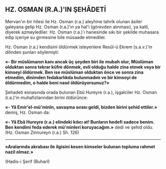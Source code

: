 ## HZ. OSMAN (R.A.)'IN ŞEHÂDETİ

Mervan'ın bir hilesi ile Hz. Osman (r.a.) aleyhine tahrik olunan âsiler galeyana gelip Hz. Osman (r.a.)'ın ya hal'i (görevden alınması), ya katli, diyerek azmeylediler. Hz. Osman (r.a.)'ı hanesinde sıkı bir şekilde muhasara edip içeri­ye su girmesine bile müsaade etmediler.

Hz. Osman (r.a.) kendisini öldürmek iste­yenlere Resûl-ü Ekrem (s.a.v.)'in dilinden şun­ları söylemişti:

**«- Bir müslümanın kanı ancak üç şeyden biri ile mubah olur, Müslüman olduktan sonra tekrar küfre dönmek, evli olduğu halde zina etmek veya bir kimseyi öldürmek. Ben ise müslüman olduktan önce ve sonra zina etmedim, di­nimden fedakarlıkda bulunmadım ve bir kimse­yi de öldürmedim, o halde beni nasıl öldürüyor­sunuz?»**

Şehadeti esnasında orada bulunan Ebû Hureyre (r.a.), işgalciler Hz. Osman (r.a.)'in muhafızlarından birini öldürünce:

**«- Yâ Emir'el-mü'minîn, savaşma sırası gel­di, bizden birini şehid ettiler.»** demiş, Hz. Osman da:

**«- Yâ Ebâ Hureyre (r.a.) elindeki kılıcı at! Bunların hedefi sadece benim. Ben kendimi fe­da ederek mü'minleri koruyacağım.»** dedi ve şe­hid oldu. (Hz. Osman Zinnureyn (r.a.) Sh. 126)

***

**«Aralarında akrabası ile ilgisini kesen kim­seler bulunan topluma rahmet nazil olmaz.»**

(Hadis-i Şerif (Buharî)
